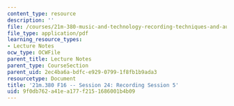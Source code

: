 ```yaml
---
content_type: resource
description: ''
file: /courses/21m-380-music-and-technology-recording-techniques-and-audio-production-fall-2016/9f0db762a41ea177f2151686001b4b09_MIT21M_380F16_ses24_note.pdf
file_type: application/pdf
learning_resource_types:
- Lecture Notes
ocw_type: OCWFile
parent_title: Lecture Notes
parent_type: CourseSection
parent_uid: 2ec4ba6a-bdfc-e929-0799-1f8fb1b9ada3
resourcetype: Document
title: '21m.380 F16 -- Session 24: Recording Session 5'
uid: 9f0db762-a41e-a177-f215-1686001b4b09
---
```


